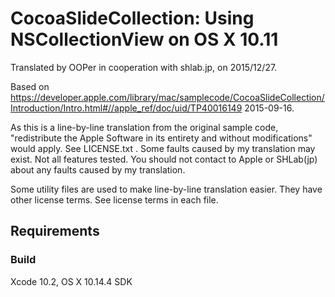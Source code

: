 # CocoaSlideCollection: Using NSCollectionView on OS X 10.11

Translated by OOPer in cooperation with shlab.jp, on 2015/12/27.

Based on
<https://developer.apple.com/library/mac/samplecode/CocoaSlideCollection/Introduction/Intro.html#//apple_ref/doc/uid/TP40016149>
2015-09-16.

As this is a line-by-line translation from the original sample code, "redistribute the Apple Software in its entirety and without modifications" would apply. See LICENSE.txt .
Some faults caused by my translation may exist. Not all features tested.
You should not contact to Apple or SHLab(jp) about any faults caused by my translation.

Some utility files are used to make line-by-line translation easier. They have other license terms.
See license terms in each file.

## Requirements

### Build

Xcode 10.2, OS X 10.14.4 SDK

